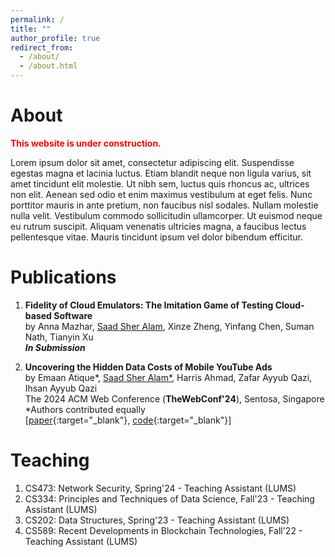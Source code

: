 ```yaml
---
permalink: /
title: ""
author_profile: true
redirect_from: 
  - /about/
  - /about.html
---
```


About 
===== 

<span style="color:red">**This website is under construction.**</span>

Lorem ipsum dolor sit amet, consectetur adipiscing elit. Suspendisse egestas magna et lacinia luctus. Etiam blandit neque non ligula varius, sit amet tincidunt elit molestie. Ut nibh sem, luctus quis rhoncus ac, ultrices non elit. Aenean sed odio et enim maximus vestibulum at eget felis. Nunc porttitor mauris in ante pretium, non faucibus nisl sodales. Nullam molestie nulla velit. Vestibulum commodo sollicitudin ullamcorper. Ut euismod neque eu rutrum suscipit. Aliquam venenatis ultricies magna, a faucibus lectus pellentesque vitae. Mauris tincidunt ipsum vel dolor bibendum efficitur.

Publications 
===== 
1. **Fidelity of Cloud Emulators: The Imitation Game of Testing Cloud-based Software** <br>
by Anna Mazhar, <ins>Saad Sher Alam</ins>, Xinze Zheng, Yinfang Chen, Suman Nath, Tianyin Xu <br>
_**In Submission**_

2. **Uncovering the Hidden Data Costs of Mobile YouTube Ads** <br>
by Emaan Atique*, <ins>Saad Sher Alam*</ins>, Harris Ahmad, Zafar Ayyub Qazi, Ihsan Ayyub Qazi <br>
The 2024 ACM Web Conference (**TheWebConf'24**), Sentosa, Singapore <br>
*Authors contributed equally <br>
[[paper](/files/ytafford-www'24.pdf){:target="_blank"}, [code](https://github.com/nsgLUMS/videoads-affordability-www24){:target="_blank"}]

Teaching 
===== 
1. CS473: Network Security, Spring'24 - Teaching Assistant (LUMS)
2. CS334: Principles and Techniques of Data Science, Fall'23 - Teaching Assistant (LUMS)
3. CS202: Data Structures, Spring'23 - Teaching Assistant (LUMS)
4. CS589: Recent Developments in Blockchain Technologies, Fall'22 - Teaching Assistant (LUMS)
